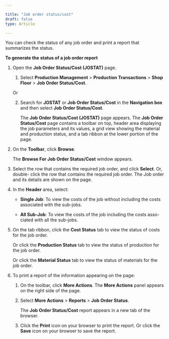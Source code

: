 ```yaml
---

title: "Job order status/cost"
draft: false
type: Article

---
```


You can check the status of any job order and print a report that summarizes the status.

**To generate the status of a job order report**

1.  Open the **Job Order Status/Cost (JOSTAT)** page.

    1. Select **Production Management** > **Production Transactions** > **Shop Floor** > **Job Order Status/Cost**.

    Or

    2.  Search for **JOSTAT** or **Job Order Status/Cost** in the **Navigation box** and then select **Job Order Status/Cost**.

        The **Job Order Status/Cost (JOSTAT)** page appears. The **Job Order Status/Cost** page contains a toolbar on top, header area displaying the job parameters and its values, a grid view showing the material and production status, and a tab ribbon at the lower portion of the page.

2.  On the **Toolbar**, click **Browse**.

    The **Browse For Job Order Status/Cost** window appears.

3.  Select the row that contains the required job order, and click **Select**. Or, double- click the row that contains the required job order. The Job order and its details are shown on the page.

4.  In the **Header** area, select:

    - **Single Job**: To view the costs of the job without including the costs associated with the sub-jobs.

    - **All Sub-Job**: To view the costs of the job including the costs asso- ciated with all the sub-jobs.

5.  On the tab ribbon, click the **Cost Status** tab to view the status of costs for the job order.

    Or click the **Production Status** tab to view the status of production for the job order.

    Or click the **Material Status** tab to view the status of materials for the job order.

6.  To print a report of the information appearing on the page:

    1.  On the toolbar, click **More Actions**. The **More Actions** panel appears on the right side of the page.

    2.  Select **More Actions** > **Reports** > **Job Order Status**.

        The **Job Order Status/Cost** report appears in a new tab of the browser.

    3.  Click the **Print** icon on your browser to print the report. Or click the **Save** icon on your browser to save the report.